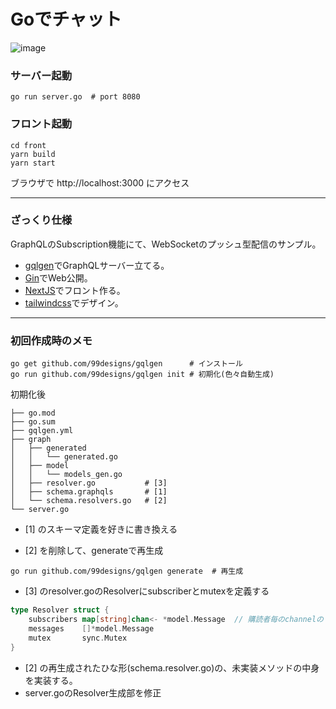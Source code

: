 # Goでチャット
![image](https://user-images.githubusercontent.com/73870939/177719442-81d5503f-d93a-4591-8d2a-9873d5bc3443.png)


### サーバー起動 
```shell
go run server.go  # port 8080
```
### フロント起動
```shell
cd front
yarn build
yarn start
```
ブラウザで http://localhost:3000 にアクセス

---

### ざっくり仕様

GraphQLのSubscription機能にて、WebSocketのプッシュ型配信のサンプル。
* [gqlgen](https://github.com/99designs/gqlgen)でGraphQLサーバー立てる。
* [Gin](https://github.com/gin-gonic/gin)でWeb公開。
* [NextJS](https://nextjs.org/)でフロント作る。
* [tailwindcss](https://tailwindcss.jp/)でデザイン。

---

### 初回作成時のメモ

```shell
go get github.com/99designs/gqlgen      # インストール
go run github.com/99designs/gqlgen init # 初期化(色々自動生成)
```

初期化後
```
├── go.mod
├── go.sum
├── gqlgen.yml
├── graph
│   ├── generated
│   │   └── generated.go
│   ├── model
│   │   └── models_gen.go
│   ├── resolver.go           # [3]
│   ├── schema.graphqls       # [1]
│   └── schema.resolvers.go   # [2]
└── server.go
```
* [1] のスキーマ定義を好きに書き換える

* [2] を削除して、generateで再生成
```shell
go run github.com/99designs/gqlgen generate  # 再生成
```

* [3] のresolver.goのResolverにsubscriberとmutexを定義する
```go
type Resolver struct {
    subscribers map[string]chan<- *model.Message  // 購読者毎のchannelのマップ
    messages    []*model.Message
    mutex       sync.Mutex
}
```

* [2] の再生成されたひな形(schema.resolver.go)の、未実装メソッドの中身を実装する。
* server.goのResolver生成部を修正

